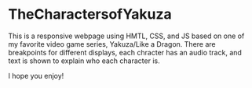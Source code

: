 # TheCharactersofYakuza
This is a responsive webpage using HMTL, CSS, and JS based on one of my favorite video game series, Yakuza/Like a Dragon.
There are breakpoints for different displays, each chracter has an audio track, and text is shown to explain who each character is.

I hope you enjoy!
